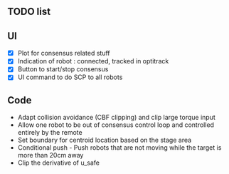 ## TODO list

## UI
- [x] Plot for consensus related stuff
- [x] Indication of robot : connected, tracked in optitrack
- [x] Button to start/stop consensus
- [x] UI command to do SCP to all robots

## Code
- Adapt collision avoidance (CBF clipping) and clip large torque input
- Allow one robot to be out of consensus control loop and controlled entirely by the remote
- Set boundary for centroid location based on the stage area
- Conditional push - Push robots that are not moving while the target is more than 20cm away
- Clip the derivative of u_safe